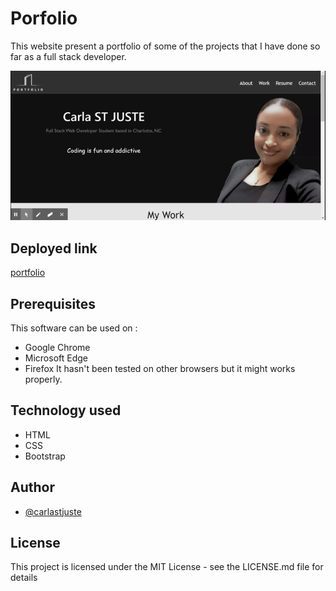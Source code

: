 # Porfolio
This website present a portfolio of some of the projects that I have done so far as a full stack developer. 


![Portfolio Website Demo](assets/imgs/CarlaSTJUSTE_Portfolio.gif)

## Deployed link
[portfolio](https://carlastjuste.github.io/Portfolio/)

## Prerequisites
This software can be used on :
* Google Chrome
* Microsoft Edge   
* Firefox
 It hasn't been tested on other browsers but it might works properly.  

## Technology  used
* HTML
* CSS
* Bootstrap

 ## Author
* [@carlastjuste](http://github.com/carlastjuste)

## License
This project is licensed under the MIT License - see the LICENSE.md file for details


